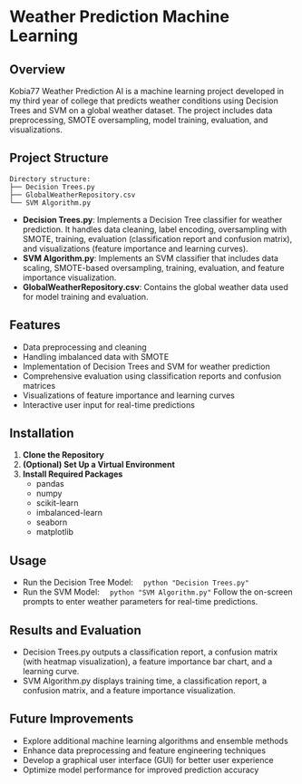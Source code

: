# Weather Prediction Machine Learning

## Overview
Kobia77 Weather Prediction AI is a machine learning project developed in my third year of college that predicts weather conditions using Decision Trees and SVM on a global weather dataset. The project includes data preprocessing, SMOTE oversampling, model training, evaluation, and visualizations.

## Project Structure
    Directory structure:
    ├── Decision Trees.py
    ├── GlobalWeatherRepository.csv
    └── SVM Algorithm.py

- **Decision Trees.py**: Implements a Decision Tree classifier for weather prediction. It handles data cleaning, label encoding, oversampling with SMOTE, training, evaluation (classification report and confusion matrix), and visualizations (feature importance and learning curves).
- **SVM Algorithm.py**: Implements an SVM classifier that includes data scaling, SMOTE-based oversampling, training, evaluation, and feature importance visualization.
- **GlobalWeatherRepository.csv**: Contains the global weather data used for model training and evaluation.

## Features
- Data preprocessing and cleaning
- Handling imbalanced data with SMOTE
- Implementation of Decision Trees and SVM for weather prediction
- Comprehensive evaluation using classification reports and confusion matrices
- Visualizations of feature importance and learning curves
- Interactive user input for real-time predictions

## Installation
1. **Clone the Repository** 
2. **(Optional) Set Up a Virtual Environment**
3. **Install Required Packages**
    - pandas
    - numpy
    - scikit-learn
    - imbalanced-learn
    - seaborn
    - matplotlib

## Usage
- Run the Decision Tree Model:
```  python "Decision Trees.py"```
- Run the SVM Model:
```  python "SVM Algorithm.py"```
Follow the on-screen prompts to enter weather parameters for real-time predictions.

## Results and Evaluation
- Decision Trees.py outputs a classification report, a confusion matrix (with heatmap visualization), a feature importance bar chart, and a learning curve.
- SVM Algorithm.py displays training time, a classification report, a confusion matrix, and a feature importance visualization.

## Future Improvements
- Explore additional machine learning algorithms and ensemble methods
- Enhance data preprocessing and feature engineering techniques
- Develop a graphical user interface (GUI) for better user experience
- Optimize model performance for improved prediction accuracy




